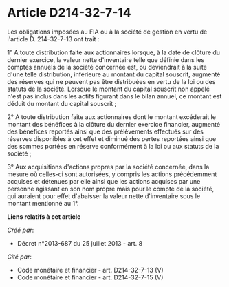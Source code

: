 # Article D214-32-7-14

Les obligations imposées au FIA ou à la société de gestion en vertu de l'article D. 214-32-7-13 ont trait :

1° A toute distribution faite aux actionnaires lorsque, à la date de clôture du dernier exercice, la valeur nette
d'inventaire telle que définie dans les comptes annuels de la société concernée est, ou deviendrait à la suite d'une telle
distribution, inférieure au montant du capital souscrit, augmenté des réserves qui ne peuvent pas être distribuées en vertu
de la loi ou des statuts de la société. Lorsque le montant du capital souscrit non appelé n'est pas inclus dans les actifs
figurant dans le bilan annuel, ce montant est déduit du montant du capital souscrit ;

2° A toute distribution faite aux actionnaires dont le montant excéderait le montant des bénéfices à la clôture du dernier
exercice financier, augmenté des bénéfices reportés ainsi que des prélèvements effectués sur des réserves disponibles à cet
effet et diminué des pertes reportées ainsi que des sommes portées en réserve conformément à la loi ou aux statuts de la
société ;

3° Aux acquisitions d'actions propres par la société concernée, dans la mesure où celles-ci sont autorisées, y compris les
actions précédemment acquises et détenues par elle ainsi que les actions acquises par une personne agissant en son nom propre
mais pour le compte de la société, qui auraient pour effet d'abaisser la valeur nette d'inventaire sous le montant mentionné
au 1°.

**Liens relatifs à cet article**

_Créé par_:

  - Décret n°2013-687 du 25 juillet 2013 - art. 8

_Cité par_:

  - Code monétaire et financier - art. D214-32-7-13 (V)
  - Code monétaire et financier - art. D214-32-7-15 (V)
